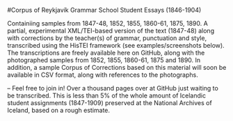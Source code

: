 #Corpus of Reykjavík Grammar School Student Essays (1846-1904)

Containiing samples from 1847-48, 1852, 1855, 1860-61, 1875, 1890. A partial, experimental XML/TEI-based version of the text (1847-48) along with corrections by the teacher(s) of grammar, punctuation and style, transcribed using the HisTEI framework (see examples/screenshots below). The transcriptions are freely available here on GitHub, along with the photographed samples from 1852, 1855, 1860-61, 1875 and 1890. In addition, a sample Corpus of Corrections based on this material will soon be available in CSV format, along with references to the photographs.

– Feel free to join in! Over a thousand pages over at GitHub just waiting to be transcribed. This is less than 5% of the whole amount of Icelandic student assignments (1847-1909) preserved at the National Archives of Iceland, based on a rough estimate.
